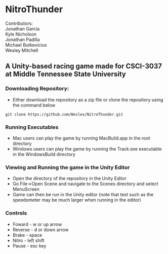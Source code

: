 # NitroThunder

Contributors:  
Jonathan Garcia  
Kyle Nicholson  
Jonathan Padilla  
Michael Butkevicius  
Wesley Mitchell  

## A Unity-based racing game made for CSCI-3037 at Middle Tennessee State University

### Downloading Repository:
- Either download the repository as a zip file or clone the repository using the command below
```
git clone https://github.com/Weslex/NitroThunder.git
```

### Running Executables
- Mac users can play the game by running MacBuild.app in the root directory
- Windows users can play the game by running the Track.exe executable in the WindowsBuild directory

### Viewing and Running the game in the Unity Editor
- Open the directory of the repository in the Unity Editor
- Go File->Open Scene and navigate to the Scenes directory and select MenuScreen
- Game can then be run in the Unity editor (note that text such as the speedometer may be much larger when running in the editor)

### Controls
- Foward - w or up arrow
- Reverse - d or down arrow
- Brake - space
- Nitro - left shift
- Pause - esc key
